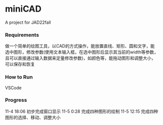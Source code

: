 # miniCAD
A project for JAD22fall
### Requirements
做一个简单的绘图工具，以CAD的方式操作，能放置直线、矩形、圆和文字，能选中图形，修改参数(使用文本输入框，在选中图形后显示其当前的width等参数，且可以直接通过输入数据来定量修改参数)，如颜色等，能拖动图形和调整大小，可以保存和恢复

### How to Run
VSCode

### Progress
11-4 18:06 初步完成窗口显示 
11-5 0:28 完成四种图形的绘制
11-5 12:15 完成四种图形的选择、移动、调整大小